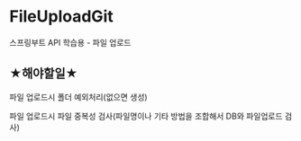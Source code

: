# FileUploadGit
스프링부트 API 학습용 - 파일 업로드



## ★해야할일★

파일 업로드시 폴더 예외처리(없으면 생성)

파일 업로드시 파일 중복성 검사(파일명이나 기타 방법을 조합해서 DB와 파일업로드 검사)

